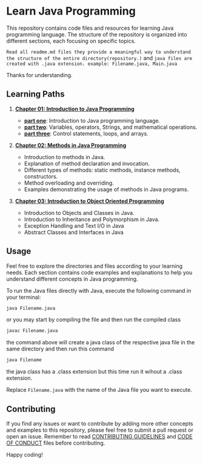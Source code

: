# Learn Java Programming 

This repository contains code files and resources for learning Java programming language. The structure of the repository is organized into different sections, each focusing on specific topics.

`Read all readme.md files they provide a meaningful way to understand the structure of the entire directory(repository.)` and `java files are created with .java extension. example: Filename.java, Main.java`

Thanks for understanding.

## Learning Paths

1. **[Chapter 01: Introduction to Java Programming](chapter_01)**
   - **[part one](chapter_01/part_01)**: Introduction to Java programming language.
   - **[part two](chapter_01/part_02)**: Variables, operators, Strings, and mathematical operations.
   - **[part three](chapter_01/part_03)**: Control statements, loops, and arrays.

2. **[Chapter 02: Methods in Java Programming](chapter_02)**

   - Introduction to methods in Java.
   - Explanation of method declaration and invocation.
   - Different types of methods: static methods, instance methods, constructors.
   - Method overloading and overriding.
   - Examples demonstrating the usage of methods in Java programs.

2. **[Chapter 03: Introduction to Object Oriented Programming](chapter_02)**
   - Introduction to Objects and Classes in Java.
   - Introduction to Inheritance and Polymorphism in Java.
   - Exception Handling and Text I/O in Java
   - Abstract Classes and Interfaces in Java
   
## Usage

Feel free to explore the directories and files according to your learning needs. Each section contains code examples and explanations to help you understand different concepts in Java programming.

To run the Java files directly with Java, execute the following command in your terminal:

```bash
java Filename.java
```

or you may start by compiling the file and then run the compiled  class

```bash
javac Filename.java
```

the command above will create a java class of the respective java file in the same directory and then run this command

```bash
java Filename
```

the java class has a .class extension but this time run it wihout a .class extension.

Replace `Filename.java` with the name of the Java file you want to execute.

## Contributing

If you find any issues or want to contribute by adding more other concepts and examples to this repository, please feel free to submit a pull request or open an issue. Remember to read [CONTRIBUTING   GUIDELINES](../CONTRIBUTING.md) and [CODE OF CONDUCT](../CODE_OF_CONDUCT.md) files before contributing.

Happy coding!
